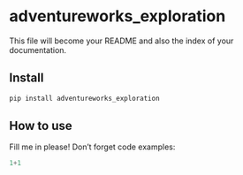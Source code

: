 # adventureworks_exploration


<!-- WARNING: THIS FILE WAS AUTOGENERATED! DO NOT EDIT! -->

This file will become your README and also the index of your
documentation.

## Install

``` sh
pip install adventureworks_exploration
```

## How to use

Fill me in please! Don’t forget code examples:

``` python
1+1
```
